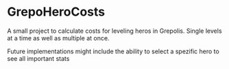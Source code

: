 # GrepoHeroCosts
A small project to calculate costs for leveling heros in Grepolis.
Single levels at a time as well as multiple at once.

Future implementations might include the ability to select a spezific hero to see all important stats
